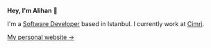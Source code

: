 **Hey, I'm Alihan** 👋

I'm a [Software Developer](https://www.linkedin.com/in/alihan-ayaz/) based in Istanbul. I currently work at [Cimri](https://www.cimri.com).

[My personal website &rarr;](https://alihanayaz.com)

